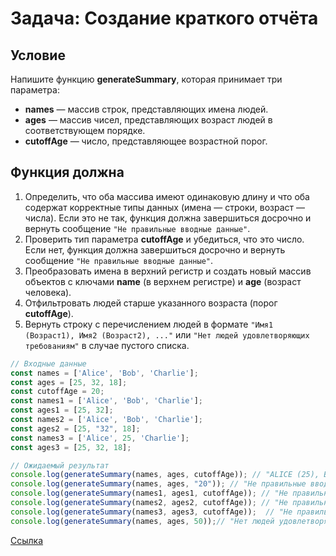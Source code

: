 # Задача: Создание краткого отчёта

## Условие

Напишите функцию **generateSummary**, которая принимает три параметра:

- **names** — массив строк, представляющих имена людей.
- **ages** — массив чисел, представляющих возраст людей в соответствующем порядке.
- **cutoffAge** — число, представляющее возрастной порог.

## Функция должна

1. Определить, что оба массива имеют одинаковую длину и что оба содержат корректные типы данных (имена — строки, возраст — числа). Если это не так, функция должна завершиться досрочно и вернуть сообщение `"Не правильные вводные данные"`.
2. Проверить тип параметра **cutoffAge** и убедиться, что это число. Если нет, функция должна завершиться досрочно и вернуть сообщение `"Не правильные вводные данные"`.
3. Преобразовать имена в верхний регистр и создать новый массив объектов с ключами **name** (в верхнем регистре) и **age** (возраст человека).
4. Отфильтровать людей старше указанного возраста (порог **cutoffAge**).
5. Вернуть строку с перечислением людей в формате `"Имя1 (Возраст1), Имя2 (Возраст2), ..."` или `"Нет людей удовлетворяющих требованиям"` в случае пустого списка.

```JavaScript
// Входные данные
const names = ['Alice', 'Bob', 'Charlie'];
const ages = [25, 32, 18];
const cutoffAge = 20;
const names1 = ['Alice', 'Bob', 'Charlie'];
const ages1 = [25, 32];
const names2 = ['Alice', 'Bob', 'Charlie'];
const ages2 = [25, "32", 18];
const names3 = ['Alice', 25, 'Charlie'];
const ages3 = [25, 32, 18];

// Ожидаемый результат
console.log(generateSummary(names, ages, cutoffAge)); // "ALICE (25), BOB (32)"
console.log(generateSummary(names, ages, "20")); // "Не правильные вводные данные"
console.log(generateSummary(names1, ages1, cutoffAge)); // "Не правильные вводные данные"
console.log(generateSummary(names2, ages2, cutoffAge)); // "Не правильные вводные данные"
console.log(generateSummary(names3, ages3, cutoffAge));  // "Не правильные вводные данные"
console.log(generateSummary(names, ages, 50));// "Нет людей удовлетворяющих требованиям"
```

[Ссылка](https://telegra.ph/Zadacha-Sozdanie-kratkogo-otchyota-05-08)
